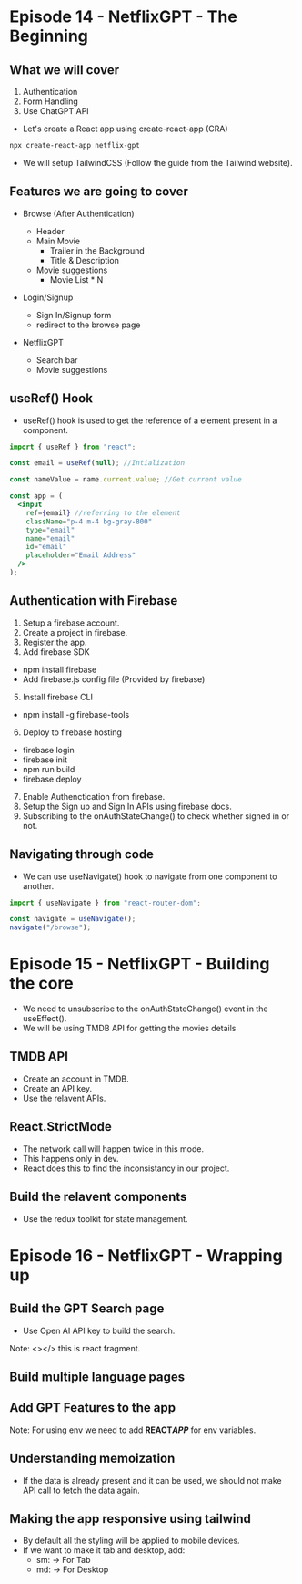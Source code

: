 # Episode 14 - NetflixGPT - The Beginning

## What we will cover

1. Authentication
2. Form Handling
3. Use ChatGPT API

- Let's create a React app using create-react-app (CRA)

```bash
npx create-react-app netflix-gpt
```

- We will setup TailwindCSS (Follow the guide from the Tailwind website).

## Features we are going to cover

- Browse (After Authentication)

  - Header
  - Main Movie
    - Trailer in the Background
    - Title & Description
  - Movie suggestions
    - Movie List \* N

- Login/Signup

  - Sign In/Signup form
  - redirect to the browse page

- NetflixGPT
  - Search bar
  - Movie suggestions

## useRef() Hook

- useRef() hook is used to get the reference of a element present in a component.

```jsx
import { useRef } from "react";

const email = useRef(null); //Intialization

const nameValue = name.current.value; //Get current value

const app = (
  <input
    ref={email} //referring to the element
    className="p-4 m-4 bg-gray-800"
    type="email"
    name="email"
    id="email"
    placeholder="Email Address"
  />
);
```

## Authentication with Firebase

1. Setup a firebase account.
2. Create a project in firebase.
3. Register the app.
4. Add firebase SDK

- npm install firebase
- Add firebase.js config file (Provided by firebase)

5. Install firebase CLI

- npm install -g firebase-tools

6. Deploy to firebase hosting

- firebase login
- firebase init
- npm run build
- firebase deploy

7. Enable Authenctication from firebase.
8. Setup the Sign up and Sign In APIs using firebase docs.
9. Subscribing to the onAuthStateChange() to check whether signed in or not.

## Navigating through code

- We can use useNavigate() hook to navigate from one component to another.

```javascript
import { useNavigate } from "react-router-dom";

const navigate = useNavigate();
navigate("/browse");
```

# Episode 15 - NetflixGPT - Building the core

- We need to unsubscribe to the onAuthStateChange() event in the useEffect().
- We will be using TMDB API for getting the movies details

## TMDB API

- Create an account in TMDB.
- Create an API key.
- Use the relavent APIs.

## React.StrictMode

- The network call will happen twice in this mode.
- This happens only in dev.
- React does this to find the inconsistancy in our project.

## Build the relavent components

- Use the redux toolkit for state management.

# Episode 16 - NetflixGPT - Wrapping up

## Build the GPT Search page

- Use Open AI API key to build the search.

Note: <></> this is react fragment.

## Build multiple language pages

## Add GPT Features to the app

Note: For using env we need to add <b>REACT*APP*</b> for env variables.

## Understanding memoization

- If the data is already present and it can be used, we should not make API call to fetch the data again.

## Making the app responsive using tailwind

- By default all the styling will be applied to mobile devices.
- If we want to make it tab and desktop, add:
  - sm: -> For Tab
  - md: -> For Desktop
